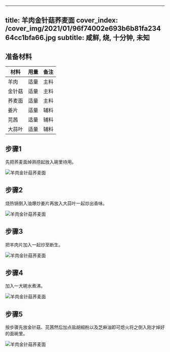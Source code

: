 
---
title: 羊肉金针菇荞麦面
cover_index: /cover_img/2021/01/96f74002e693b6b81fa23464cc1bfa66.jpg
subtitle: 咸鲜, 烧, 十分钟, 未知
---

## 准备材料

| 材料     | 用量 | 备注|
| ------- | ----- | --- |
| 羊肉 | 适量| 主料 |
| 金针菇 | 适量| 主料 |
| 荞麦面 | 适量| 主料 |
| 姜片 | 适量| 辅料 |
| 芫茜 | 适量| 辅料 |
| 大蒜叶 | 适量| 辅料 |

## 步骤1

先把荞麦面焯熟捞起放入碗里待用。

![羊肉金针菇荞麦面](https://i8.meishichina.com/attachment/recipe/201010/201010250705317.jpg?x-oss-process=style/p320) 

## 步骤2

烧热锅倒入油爆炒姜片再放入大蒜叶一起炒出香味。

![羊肉金针菇荞麦面](https://i8.meishichina.com/attachment/recipe/201010/201010250706262.jpg?x-oss-process=style/p320) 

## 步骤3

把羊肉片加入一起炒至断生。

![羊肉金针菇荞麦面](https://i8.meishichina.com/attachment/recipe/201010/201010250707589.jpg?x-oss-process=style/p320) 

## 步骤4

加入一大碗水煮沸。

![羊肉金针菇荞麦面](https://i8.meishichina.com/attachment/recipe/201010/201010250708538.jpg?x-oss-process=style/p320) 

## 步骤5

按步骤先放金针菇、芫茜然后加点盐胡椒粉以及芝麻油即可熄火将之倒入刚才焯好的面碗里。

![羊肉金针菇荞麦面](https://i8.meishichina.com/attachment/recipe/201010/201010250709411.jpg?x-oss-process=style/p320) 

